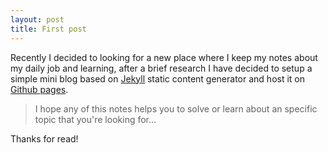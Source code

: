 ```yaml
---
layout: post
title: First post
---
```


Recently I decided to looking for a new place where I keep my notes about my daily job and learning, after a brief research I have decided to setup a simple mini blog based on [Jekyll](http://jekyllrb.com) static content generator and host it on [Github pages](http://pages.github.com).

> I hope any of this notes helps you to solve or learn about an specific topic that you're looking for...  

Thanks for read!
